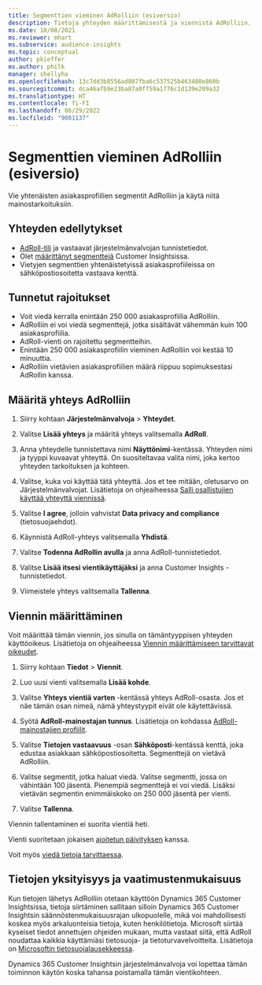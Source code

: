 ```yaml
---
title: Segmenttien vieminen AdRolliin (esiversio)
description: Tietoja yhteyden määrittämisestä ja viennistä AdRolliin.
ms.date: 10/08/2021
ms.reviewer: mhart
ms.subservice: audience-insights
ms.topic: conceptual
author: pkieffer
ms.author: philk
manager: shellyha
ms.openlocfilehash: 13c7dd3b8556ad807fba6c537525b463480e860b
ms.sourcegitcommit: dca46afb9e23ba87a0ff59a1776c1d139e209a32
ms.translationtype: HT
ms.contentlocale: fi-FI
ms.lasthandoff: 06/29/2022
ms.locfileid: "9081137"
---
```

# <a name="export-segments-to-adroll-preview"></a>Segmenttien vieminen AdRolliin (esiversio)

Vie yhtenäisten asiakasprofiilien segmentit AdRolliin ja käytä niitä mainostarkoituksiin. 

## <a name="prerequisites-for-a-connection"></a>Yhteyden edellytykset

- [AdRoll-tili](https://www.adroll.com/) ja vastaavat järjestelmänvalvojan tunnistetiedot.
- Olet [määrittänyt segmenttejä](segments.md) Customer Insightsissa.
- Vietyjen segmenttien yhtenäistetyissä asiakasprofiileissa on sähköpostiosoitetta vastaava kenttä.

## <a name="known-limitations"></a>Tunnetut rajoitukset

- Voit viedä kerralla enintään 250 000 asiakasprofiilia AdRolliin.
- AdRolliin ei voi viedä segmenttejä, jotka sisältävät vähemmän kuin 100 asiakasprofiilia. 
- AdRoll-vienti on rajoitettu segmentteihin.
- Enintään 250 000 asiakasprofiilin vieminen AdRolliin voi kestää 10 minuuttia. 
- AdRolliin vietävien asiakasprofiilien määrä riippuu sopimuksestasi AdRollin kanssa.

## <a name="set-up-connection-to-adroll"></a>Määritä yhteys AdRolliin

1. Siirry kohtaan **Järjestelmänvalvoja** > **Yhteydet**.

1. Valitse **Lisää yhteys** ja määritä yhteys valitsemalla **AdRoll**.

1. Anna yhteydelle tunnistettava nimi **Näyttönimi**-kentässä. Yhteyden nimi ja tyyppi kuvaavat yhteyttä. On suositeltavaa valita nimi, joka kertoo yhteyden tarkoituksen ja kohteen.

1. Valitse, kuka voi käyttää tätä yhteyttä. Jos et tee mitään, oletusarvo on Järjestelmänvalvojat. Lisätietoja on ohjeaiheessa [Salli osallistujien käyttää yhteyttä viennissä](connections.md#allow-contributors-to-use-a-connection-for-exports).

1. Valitse **I agree**, jolloin vahvistat **Data privacy and compliance** (tietosuojaehdot).

1. Käynnistä AdRoll-yhteys valitsemalla **Yhdistä**.

1. Valitse **Todenna AdRollin avulla** ja anna AdRoll-tunnistetiedot. 

1. Valitse **Lisää itsesi vientikäyttäjäksi** ja anna Customer Insights -tunnistetiedot.

1. Viimeistele yhteys valitsemalla **Tallenna**.

## <a name="configure-an-export"></a>Viennin määrittäminen

Voit määrittää tämän viennin, jos sinulla on tämäntyyppisen yhteyden käyttöoikeus. Lisätietoja on ohjeaiheessa [Viennin määrittämiseen tarvittavat oikeudet](export-destinations.md#set-up-a-new-export).

1. Siirry kohtaan **Tiedot** > **Viennit**.

1. Luo uusi vienti valitsemalla **Lisää kohde**.

1. Valitse **Yhteys vientiä varten** -kentässä yhteys AdRoll-osasta. Jos et näe tämän osan nimeä, nämä yhteystyypit eivät ole käytettävissä.

1. Syötä **AdRoll-mainostajan tunnus**. Lisätietoja on kohdassa [AdRoll-mainostajien profiilit](https://help.adroll.com/hc/articles/212011838-Advertiser-Profiles).

1. Valitse **Tietojen vastaavuus** -osan **Sähköposti**-kentässä kenttä, joka edustaa asiakkaan sähköpostiosoitetta. Segmenttejä on vietävä AdRolliin.

1. Valitse segmentit, jotka haluat viedä. Valitse segmentti, jossa on vähintään 100 jäsentä. Pienempiä segmenttejä ei voi viedä. Lisäksi vietävän segmentin enimmäiskoko on 250 000 jäsentä per vienti. 

1. Valitse **Tallenna**.

Viennin tallentaminen ei suorita vientiä heti.

Vienti suoritetaan jokaisen [ajoitetun päivityksen](system.md#schedule-tab) kanssa. 

Voit myös [viedä tietoja tarvittaessa](export-destinations.md#run-exports-on-demand). 


## <a name="data-privacy-and-compliance"></a>Tietojen yksityisyys ja vaatimustenmukaisuus

Kun tietojen lähetys AdRolliin otetaan käyttöön Dynamics 365 Customer Insightsissa, tietoja siirtäminen sallitaan silloin Dynamics 365 Customer Insightsin säännöstenmukaisuusrajan ulkopuolelle, mikä voi mahdollisesti koskea myös arkaluonteisia tietoja, kuten henkilötietoja. Microsoft siirtää kyseiset tiedot annettujen ohjeiden mukaan, mutta vastaat siitä, että AdRoll noudattaa kaikkia käyttämiäsi tietosuoja- ja tietoturvavelvoitteita. Lisätietoja on [Microsoftin tietosuojalausekkeessa](https://go.microsoft.com/fwlink/?linkid=396732).

Dynamics 365 Customer Insightsin järjestelmänvalvoja voi lopettaa tämän toiminnon käytön koska tahansa poistamalla tämän vientikohteen.
